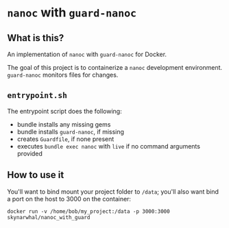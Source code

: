 # `nanoc` with `guard-nanoc`  #

## What is this? ##

An implementation of `nanoc` with `guard-nanoc` for Docker.

The goal of this project is to containerize a `nanoc` development environment.
`guard-nanoc` monitors files for changes.

## `entrypoint.sh` ##

The entrypoint script does the following:

- bundle installs any missing gems
- bundle installs `guard-nanoc`, if missing
- creates `Guardfile`, if none present
- executes `bundle exec nanoc` with `live` if no command arguments provided 

## How to use it ##

You'll want to bind mount your project folder to `/data`; you'll also want bind a port on the host to 3000 on the container:

``` Shell
docker run -v /home/bob/my_project:/data -p 3000:3000 skynarwhal/nanoc_with_guard
``` 




